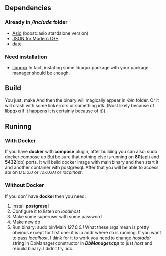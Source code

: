 Dependencies
------------
### Already in */include* folder ###
* [Asio](https://think-async.com/Asio/AsioStandalone.html) (boost::asio standalone version)
* [JSON for Modern C++](https://github.com/nlohmann/json)
* [date](https://github.com/HowardHinnant/date)
### Need installation ##
* [libpqxx](https://github.com/jtv/libpqxx)
In fact, installing some libpqxx package with your package manager should be enough.

Build
-----
You just:
    make
And then the binary will magically appear in */bin* folder.
Or it will crash with some link errors or something idk. 
(Most likely because of libpqxx(If it happens it is certainly because of it))

Runinng
-------
### With Docker ###
If you have **docker** with **compose** plugin, after building you can also:
    sudo docker compose up
But be sure that nothing else is running on **80**(api) and **5432**(db) ports.
It will build docker image with main binary and then start it and another container with postgresql.
After that you will be able to access api on *0.0.0.0* or *127.0.0.1* or *localhost*.

### Without Docker ###
If you don' have **docker** then you need:
1. Install **postgresql**
2. Configure it to listen on *localhost*
3. Make some superuser with some password
4. Make new db
5. Run binary:
    sudo bin/Main *127.0.0.1* *<your db name>* *<your user>* *<your password>*
What these args mean is pretty obvious except for first one:
it is ip addr where db is running.
If you want to pass *localhost*, I think for it to work you need to change *hostaddr* string in DbManager constructor in ***DbManager.cpp*** to just *host* and rebuild binary. I didn't try, idc.
